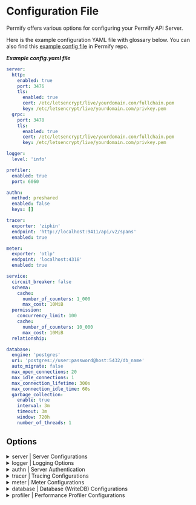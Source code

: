 # Configuration File

Permify offers various options for configuring your Permify API Server. 

Here is the example configuration YAML file with glossary below. You can also find this [example config file](https://github.com/Permify/permify/blob/master/example.config.yaml) in Permify repo.

***Example config.yaml file***

```yaml
server:
  http:
    enabled: true
    port: 3476
    tls:
      enabled: true
      cert: /etc/letsencrypt/live/yourdomain.com/fullchain.pem
      key: /etc/letsencrypt/live/yourdomain.com/privkey.pem
  grpc:
    port: 3478
    tls:
      enabled: true
      cert: /etc/letsencrypt/live/yourdomain.com/fullchain.pem
      key: /etc/letsencrypt/live/yourdomain.com/privkey.pem

logger:
  level: 'info'

profiler:
  enabled: true
  port: 6060

authn:
  method: preshared
  enabled: false
  keys: []

tracer:
  exporter: 'zipkin'
  endpoint: 'http://localhost:9411/api/v2/spans'
  enabled: true

meter:
  exporter: 'otlp'
  endpoint: 'localhost:4318'
  enabled: true

service:
  circuit_breaker: false
  schema:
    cache:
      number_of_counters: 1_000
      max_cost: 10MiB
  permission:
    concurrency_limit: 100
    cache:
      number_of_counters: 10_000
      max_cost: 10MiB
  relationship:

database:
  engine: 'postgres'
  uri: 'postgres://user:password@host:5432/db_name'
  auto_migrate: false
  max_open_connections: 20
  max_idle_connections: 1
  max_connection_lifetime: 300s
  max_connection_idle_time: 60s
  garbage_collection:
    enable: true
    interval: 3m
    timeout: 3m
    window: 720h
    number_of_threads: 1
```

## Options

<details><summary>server | Server Configurations</summary>
<p>

#### Definition
Server options to run Permify. (`grpc` and `http` available for now.)

#### Structure
```
├── server
    ├── (`grpc` or `http`)
    │   ├── enabled
    │   ├── port
    │   └── tls
    │       ├── enabled
    │       ├── cert
    │       └── key
```

#### Glossary

| Required | Argument | Default | Description |
|----------|----------|---------|---------|
| [x]   | [ server_type ] | - | server option type can either be `grpc` or `http`.
| [ ]   | enabled (for server type) | true | switch option for server.  |
| [x]   | port | - | port that server run on.
| [x]   | tls | - | transport layer security options. |
| [ ]   | enabled (for tls) | false | switch option for tls  |
| [ ]   | cert | - | tls certificate path.  |
| [ ]   | key | - | tls key pat  |

</p>
</details>

<details><summary>logger | Logging Options</summary>
<p>

#### Definition
Real time logs of authorization. Permify uses [zerolog] as a logger.

[zerolog]: https://github.com/rs/zerolog

#### Structure
```
├── logger
    ├── level
```

#### Glossary

| Required | Argument | Default | Description |
|----------|----------|---------|---------|
| [x]   | level  | info | logger levels: `error`, `warn`, `info` , `debug`

</p>
</details>

<details><summary>authn | Server Authentication</summary>
<p>

#### Definition

You can choose to authenticate users to interact with Permify API.

There are 2 authentication method you can choose: 

* [Pre Shared Keys](#pre-shared-keys)
* [OpenID Connect](#openid-connect)

#### Pre Shared Keys

On this method, you must provide a pre shared keys in order to identify yourself.

#### Structure
```
├── authn
|   ├── method
|   ├── enabled
|   ├── keys
```

#### Glossary

| Required | Argument | Default | Description |
|----------|----------|---------|---------|
| [x]   | method | - | Authentication method can be either `oidc` or `preshared`.
| [ ]   | enabled | true | switch option authentication config  |
| [x]   | keys | - | Private key/keys for server authentication. Permify does not provide this key, so it must be generated by the users.

#### OpenID Connect

Permify supports OpenID Connect (OIDC). OIDC provides an identity layer on top of OAuth 2.0 to address the shortcomings of using OAuth 2.0 for establishing identity. 

With this authentication method, you be able to integrate your existing Identity Provider (IDP) to validate JSON Web Tokens (JWTs) using JSON Web Keys (JWKs). By doing so, only trusted tokens from the IDP will be accepted for authentication.

#### Structure
```
├── authn
|   ├── method
|   ├── enabled
|   ├── client-id
|   ├── issuer
```

#### Glossary

| Required | Argument | Default | Description |
|----------|----------|---------|---------|
| [x]   | method | - | Authentication method can be either `oidc` or `preshared`.
| [ ]   | enabled | false | switch option authentication config  |
| [x]   | client_id | - | This is the client ID of the application you're developing. It is a unique identifier that is assigned to your application by the OpenID Connect provider, and it should be included in the JWTs that are issued by the provider.
| [x]   | issuer | - | This is the URL of the provider that is responsible for authenticating users. You will use this URL to discover information about the provider in step 1 of the authentication process. |


</p>
</details>


<details><summary>tracer | Tracing Configurations</summary>
<p>

#### Definition
Permify integrated with [jaeger] , [signoz] and [zipkin] tacing tools to analyze performance and behavior of your authorization when using Permify.
#### Structure
```
├── tracer
|   ├── exporter
|   ├── endpoint
|   ├── enabled
```

#### Glossary

| Required | Argument | Default | Description |
|----------|----------|---------|---------|
| [x]   | exporter | - | Tracer exporter, the options are `jaeger`, `signoz` and `zipkin`
| [x]   | endpoint | - | export uri for tracing data.  |
| [ ]   | enabled | false | switch option for tracing. 

</p>
</details>

<details><summary>meter | Meter Configurations</summary>
<p>

#### Definition
Configuration for observing metrics; check count, cache check count and session information; Permify version, hostname, os, arch. 

#### Structure
```
├── meter
|   ├── exporter
|   ├── endpoint
|   ├── enabled
```

#### Glossary

| Required | Argument | Default | Description |
|----------|----------|---------|---------|
| [x]   | exporter | - | [otlp](https://opentelemetry.io/docs/collector/) is default.
| [x]   | endpoint | - | export uri for metric observation  |
| [ ]   | enabled | true |  switch option for meter tracing.

</p>
</details>

<details><summary>database | Database (WriteDB) Configurations</summary>
<p>

#### Definition
Configurations for the database that points out where your want to store your authorization data (relation tuples, audits, decision logs, authorization model) 

#### Structure
```
├── database
|   ├── engine
|   ├── uri
|   ├── auto_migrate
|   ├── max_open_connections
|   ├── max_idle_connections
|   ├── max_connection_lifetime
|   ├── max_connection_idle_time
|   ├──garbage_collection
|       ├──enable: true
|       ├──interval: 3m
|       ├──timeout: 3m
|       ├──window: 720h
|       ├──number_of_threads: 1
```

#### Glossary

| Required | Argument                        | Default | Description |
|----------|---------------------------------|---------|---------|
| [x]   | engine                          | memory  | Data source. Permify supports **PostgreSQL**(`'postgres'`) for now. Contact with us for your preferred database.  
| [x]   | uri                             | -       | Uri of your data source.  |
| [ ]   | auto_migrate                    | true    |  When its configured as false migrating flow won't work 
| [ ]   | max_open_connections            | 20      | Configuration parameter determines the maximum number of concurrent connections to the database that are allowed. 
| [ ]   | max_idle_connections            | 1       |  Determines the maximum number of idle connections that can be held in the connection pool.
| [ ]   | max_connection_lifetime         | 300s    | Determines the maximum lifetime of a connection in seconds.
| [ ]   | max_connection_idle_time        | 60s     | Determines the maximum time in seconds that a connection can remain idle before it is closed.
| [ ]   | enable (for garbage collection) | false   | Switch option for garbage collection.  
| [ ]   | interval                        | 3m      | Determines the run period of a Garbage Collection operation. 
| [ ]   | timeout                         | 3m      | Sets the duration of the Garbage Collection timeout.
| [ ]   | window                          | 720h    | Determines how much backward cleaning the Garbage Collection process will perform.
| [ ]   | number_of_threads               | 1       | Limits how many threads Garbage Collection processes concurrently with.

</p>
</details>

<details><summary>profiler | Performance Profiler Configurations</summary>
<p>

#### Definition
pprof is a performance profiler for Go programs. It allows developers to analyze and understand the performance characteristics of their code by generating detailed profiles of program execution
#### Structure
```
├── meter
|   ├── enabled
|   ├── port
```

#### Glossary

| Required | Argument | Default | Description |
|----------|----------|---------|---------|
| [ ]   | enabled | true |  switch option for profiler.
| [x]   | port | - | port that profiler runs on *(default: 6060)*  |

</p>
</details>

[jaeger]: https://www.jaegertracing.io/
[zipkin]: https://zipkin.io/
[signoz]: https://signoz.io/
